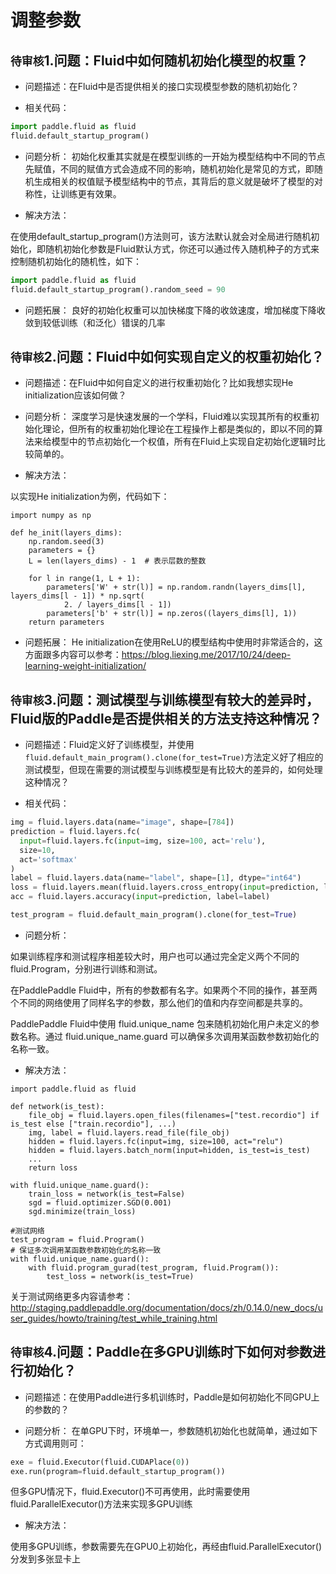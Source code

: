 # 调整参数

## `待审核`1.问题：Fluid中如何随机初始化模型的权重？

+ 问题描述：在Fluid中是否提供相关的接口实现模型参数的随机初始化？

+ 相关代码：

```python
import paddle.fluid as fluid
fluid.default_startup_program()
```

+ 问题分析：
初始化权重其实就是在模型训练的一开始为模型结构中不同的节点先赋值，不同的赋值方式会造成不同的影响，随机初始化是常见的方式，即随机生成相关的权值赋予模型结构中的节点，其背后的意义就是破坏了模型的对称性，让训练更有效果。

+ 解决方法：

在使用default_startup_program()方法则可，该方法默认就会对全局进行随机初始化，即随机初始化参数是Fluid默认方式，你还可以通过传入随机种子的方式来控制随机初始化的随机性，如下：


```python
import paddle.fluid as fluid
fluid.default_startup_program().random_seed = 90
```


+ 问题拓展：
良好的初始化权重可以加快梯度下降的收敛速度，增加梯度下降收敛到较低训练（和泛化）错误的几率



## `待审核`2.问题：Fluid中如何实现自定义的权重初始化？

+ 问题描述：在Fluid中如何自定义的进行权重初始化？比如我想实现He initialization应该如何做？

+ 问题分析：
深度学习是快速发展的一个学科，Fluid难以实现其所有的权重初始化理论，但所有的权重初始化理论在工程操作上都是类似的，即以不同的算法来给模型中的节点初始化一个权值，所有在Fluid上实现自定初始化逻辑时比较简单的。

+ 解决方法：

以实现He initialization为例，代码如下：

```
import numpy as np

def he_init(layers_dims):
    np.random.seed(3)
    parameters = {}
    L = len(layers_dims) - 1  # 表示层数的整数

    for l in range(1, L + 1):
        parameters['W' + str(l)] = np.random.randn(layers_dims[l], layers_dims[l - 1]) * np.sqrt(
            2. / layers_dims[l - 1])
        parameters['b' + str(l)] = np.zeros((layers_dims[l], 1))
    return parameters
```

+ 问题拓展：
He initialization在使用ReLU的模型结构中使用时非常适合的，这方面跟多内容可以参考：https://blog.liexing.me/2017/10/24/deep-learning-weight-initialization/


## `待审核`3.问题：测试模型与训练模型有较大的差异时，Fluid版的Paddle是否提供相关的方法支持这种情况？

+ 问题描述：Fluid定义好了训练模型，并使用`fluid.default_main_program().clone(for_test=True)`方法定义好了相应的测试模型，但现在需要的测试模型与训练模型是有比较大的差异的，如何处理这种情况？

+ 相关代码：

```python
img = fluid.layers.data(name="image", shape=[784])
prediction = fluid.layers.fc(
  input=fluid.layers.fc(input=img, size=100, act='relu'),
  size=10,
  act='softmax'
)
label = fluid.layers.data(name="label", shape=[1], dtype="int64")
loss = fluid.layers.mean(fluid.layers.cross_entropy(input=prediction, label=label))
acc = fluid.layers.accuracy(input=prediction, label=label)

test_program = fluid.default_main_program().clone(for_test=True)
```

+ 问题分析：

如果训练程序和测试程序相差较大时，用户也可以通过完全定义两个不同的 fluid.Program，分别进行训练和测试。

在PaddlePaddle Fluid中，所有的参数都有名字。如果两个不同的操作，甚至两个不同的网络使用了同样名字的参数，那么他们的值和内存空间都是共享的。

PaddlePaddle Fluid中使用 fluid.unique_name 包来随机初始化用户未定义的参数名称。通过 fluid.unique_name.guard 可以确保多次调用某函数参数初始化的名称一致。

+ 解决方法：

```
import paddle.fluid as fluid

def network(is_test):
    file_obj = fluid.layers.open_files(filenames=["test.recordio"] if is_test else ["train.recordio"], ...)
    img, label = fluid.layers.read_file(file_obj)
    hidden = fluid.layers.fc(input=img, size=100, act="relu")
    hidden = fluid.layers.batch_norm(input=hidden, is_test=is_test)
    ...
    return loss

with fluid.unique_name.guard():
    train_loss = network(is_test=False)
    sgd = fluid.optimizer.SGD(0.001)
    sgd.minimize(train_loss)

#测试网络
test_program = fluid.Program()
# 保证多次调用某函数参数初始化的名称一致
with fluid.unique_name.guard():
    with fluid.program_gurad(test_program, fluid.Program()):
        test_loss = network(is_test=True)
```

关于测试网络更多内容请参考：http://staging.paddlepaddle.org/documentation/docs/zh/0.14.0/new_docs/user_guides/howto/training/test_while_training.html


## `待审核`4.问题：Paddle在多GPU训练时下如何对参数进行初始化？

+ 问题描述：在使用Paddle进行多机训练时，Paddle是如何初始化不同GPU上的参数的？

+ 问题分析：
在单GPU下时，环境单一，参数随机初始化也就简单，通过如下方式调用则可：

```python
exe = fluid.Executor(fluid.CUDAPlace(0))
exe.run(program=fluid.default_startup_program())
```

但多GPU情况下，fluid.Executor()不可再使用，此时需要使用fluid.ParallelExecutor()方法来实现多GPU训练

+ 解决方法：

使用多GPU训练，参数需要先在GPU0上初始化，再经由fluid.ParallelExecutor()分发到多张显卡上


















